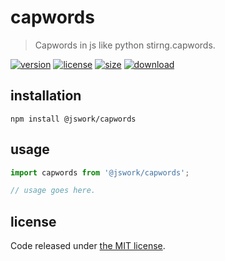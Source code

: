 # capwords
> Capwords in js like python stirng.capwords.

[![version][version-image]][version-url]
[![license][license-image]][license-url]
[![size][size-image]][size-url]
[![download][download-image]][download-url]

## installation
```shell
npm install @jswork/capwords
```

## usage
```js
import capwords from '@jswork/capwords';

// usage goes here.
```

## license
Code released under [the MIT license](https://github.com/afeiship/capwords/blob/master/LICENSE.txt).

[version-image]: https://img.shields.io/npm/v/@jswork/capwords
[version-url]: https://npmjs.org/package/@jswork/capwords

[license-image]: https://img.shields.io/npm/l/@jswork/capwords
[license-url]: https://github.com/afeiship/capwords/blob/master/LICENSE.txt

[size-image]: https://img.shields.io/bundlephobia/minzip/@jswork/capwords
[size-url]: https://github.com/afeiship/capwords/blob/master/dist/capwords.min.js

[download-image]: https://img.shields.io/npm/dm/@jswork/capwords
[download-url]: https://www.npmjs.com/package/@jswork/capwords
